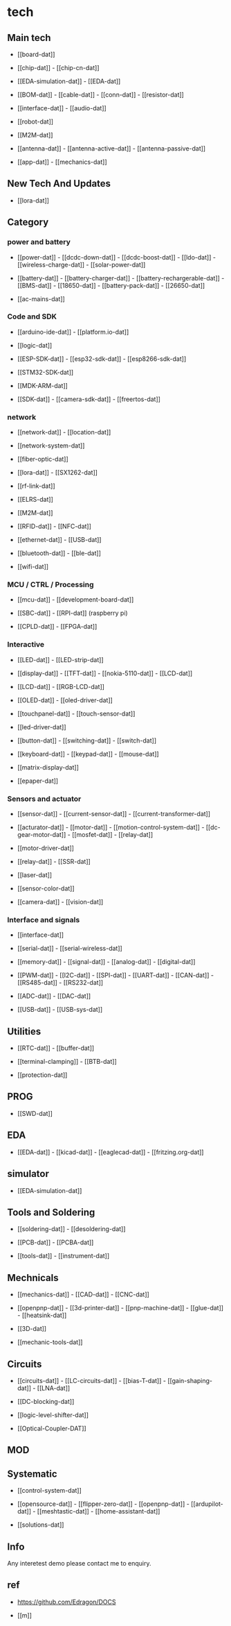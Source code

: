 
# tech 

## Main tech 

- [[board-dat]]

- [[chip-dat]] - [[chip-cn-dat]]

- [[EDA-simulation-dat]] - [[EDA-dat]]

- [[BOM-dat]] - [[cable-dat]] - [[conn-dat]] - [[resistor-dat]]

- [[interface-dat]] - [[audio-dat]] 

- [[robot-dat]]

- [[M2M-dat]]

- [[antenna-dat]] - [[antenna-active-dat]] - [[antenna-passive-dat]]

- [[app-dat]] - [[mechanics-dat]] 


## New Tech And Updates 

- [[lora-dat]]


## Category




### power and battery

- [[power-dat]]  - [[dcdc-down-dat]] - [[dcdc-boost-dat]] - [[ldo-dat]] - [[wireless-charge-dat]] - [[solar-power-dat]]

- [[battery-dat]] - [[battery-charger-dat]] - [[battery-rechargerable-dat]] - [[BMS-dat]] - [[18650-dat]] - [[battery-pack-dat]] - [[26650-dat]]

- [[ac-mains-dat]]



### Code and SDK 

- [[arduino-ide-dat]] - [[platform.io-dat]]

- [[logic-dat]]

- [[ESP-SDK-dat]] - [[esp32-sdk-dat]] - [[esp8266-sdk-dat]]

- [[STM32-SDK-dat]]

- [[MDK-ARM-dat]]

- [[SDK-dat]] - [[camera-sdk-dat]] - [[freertos-dat]]


### network 

- [[network-dat]] - [[location-dat]]

- [[network-system-dat]]

- [[fiber-optic-dat]]

- [[lora-dat]] - [[SX1262-dat]]

- [[rf-link-dat]]

- [[ELRS-dat]]

- [[M2M-dat]]

- [[RFID-dat]] - [[NFC-dat]]

- [[ethernet-dat]] - [[USB-dat]]

- [[bluetooth-dat]] - [[ble-dat]]

- [[wifi-dat]]

### MCU / CTRL / Processing 

- [[mcu-dat]] - [[development-board-dat]]

- [[SBC-dat]] - [[RPI-dat]] (raspberry pi)

- [[CPLD-dat]] - [[FPGA-dat]]



### Interactive

- [[LED-dat]] - [[LED-strip-dat]]

- [[display-dat]] - [[TFT-dat]] - [[nokia-5110-dat]] - [[LCD-dat]]

- [[LCD-dat]] - [[RGB-LCD-dat]]

- [[OLED-dat]] - [[oled-driver-dat]]

- [[touchpanel-dat]] - [[touch-sensor-dat]]

- [[led-driver-dat]]

- [[button-dat]] - [[switching-dat]] - [[switch-dat]]

- [[keyboard-dat]] - [[keypad-dat]] - [[mouse-dat]]

- [[matrix-display-dat]]

- [[epaper-dat]]


### Sensors and actuator 

- [[sensor-dat]] - [[current-sensor-dat]] - [[current-transformer-dat]]
  
- [[acturator-dat]] - [[motor-dat]] - [[motion-control-system-dat]] - [[dc-gear-motor-dat]] - [[mosfet-dat]] - [[relay-dat]]

- [[motor-driver-dat]]

- [[relay-dat]] - [[SSR-dat]]

- [[laser-dat]]

- [[sensor-color-dat]]

- [[camera-dat]] - [[vision-dat]]


### Interface and signals 

- [[interface-dat]] 

- [[serial-dat]] - [[serial-wireless-dat]]
  
- [[memory-dat]] - [[signal-dat]] - [[analog-dat]] - [[digital-dat]]

- [[PWM-dat]] - [[I2C-dat]] - [[SPI-dat]] - [[UART-dat]] - [[CAN-dat]] - [[RS485-dat]] - [[RS232-dat]]

- [[ADC-dat]] - [[DAC-dat]]

- [[USB-dat]] - [[USB-sys-dat]]

## Utilities 

- [[RTC-dat]] - [[buffer-dat]] 

- [[terminal-clamping]] - [[BTB-dat]]

- [[protection-dat]]


## PROG

- [[SWD-dat]]

## EDA

- [[EDA-dat]] - [[kicad-dat]] - [[eaglecad-dat]] - [[fritzing.org-dat]]

## simulator 

- [[EDA-simulation-dat]]

## Tools and Soldering 

- [[soldering-dat]] - [[desoldering-dat]]

- [[PCB-dat]] - [[PCBA-dat]]

- [[tools-dat]] - [[instrument-dat]]

## Mechnicals 

- [[mechanics-dat]] - [[CAD-dat]] - [[CNC-dat]] 

- [[openpnp-dat]] - [[3d-printer-dat]] - [[pnp-machine-dat]] - [[glue-dat]] - [[heatsink-dat]]

- [[3D-dat]]

- [[mechanic-tools-dat]]

## Circuits 

- [[circuits-dat]] - [[LC-circuits-dat]] - [[bias-T-dat]] - [[gain-shaping-dat]] - [[LNA-dat]]

- [[DC-blocking-dat]] 

- [[logic-level-shifter-dat]]

- [[Optical-Coupler-DAT]]


## MOD

## Systematic 

- [[control-system-dat]]

- [[opensource-dat]] - [[flipper-zero-dat]] - [[openpnp-dat]] - [[ardupilot-dat]] - [[meshtastic-dat]] - [[home-assistant-dat]]

- [[solutions-dat]]



## Info  

Any interetest demo please contact me to enquiry.





## ref 


- https://github.com/Edragon/DOCS

- [[m]]